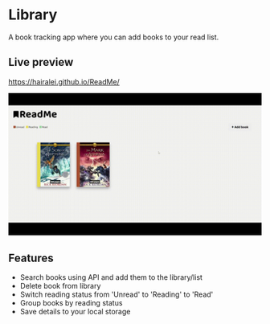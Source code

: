 # Library

A book tracking app where you can add books to your read list.

## Live preview

https://hairalei.github.io/ReadMe/

![ReadMe/Library Demo](img/ReadMe.gif)

## Features

- Search books using API and add them to the library/list
- Delete book from library
- Switch reading status from 'Unread' to 'Reading' to 'Read'
- Group books by reading status
- Save details to your local storage
